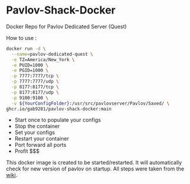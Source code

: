 # Pavlov-Shack-Docker
Docker Repo for Pavlov Dedicated Server (Quest)

How to use :
```bash
docker run -d \
  --name=pavlov-dedicated-quest \
  -e TZ=America/New_York \
  -e PUID=1000 \
  -e PGID=1000 \
  -p 7777:7777/tcp \
  -p 7777:7777/udp \
  -p 8177:8177/tcp \
  -p 8177:8177/udp \
  -p 9100:9100 \
  -v ${YourConfigFolder}:/usr/src/pavlovserver/Pavlov/Saved/ \
ghcr.io/gab9281/pavlov-shack-docker:main
```

* Start once to populate your configs
* Stop the container
* Set your configs
* Restart your container
* Port forward all ports
* Profit $$$

This docker image is created to be started/restarted.
It will automatically check for new version of pavlov on startup.
All steps were taken from the [wiki](http://wiki.pavlov-vr.com/index.php?title=Dedicated_server#Hosting_at_home).

